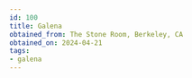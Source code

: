 ```yaml
---
id: 100
title: Galena
obtained_from: The Stone Room, Berkeley, CA
obtained_on: 2024-04-21
tags:
- galena
---
```


